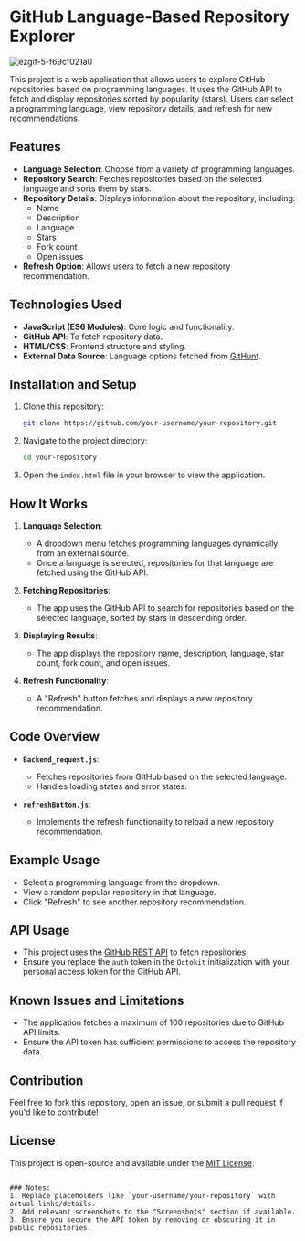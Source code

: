 

# GitHub Language-Based Repository Explorer

![ezgif-5-f69cf021a0](https://github.com/user-attachments/assets/e7480781-ed19-4034-81d7-4467dc7d3d72)


This project is a web application that allows users to explore GitHub repositories based on programming languages. It uses the GitHub API to fetch and display repositories sorted by popularity (stars). Users can select a programming language, view repository details, and refresh for new recommendations.

## Features

- **Language Selection**: Choose from a variety of programming languages.
- **Repository Search**: Fetches repositories based on the selected language and sorts them by stars.
- **Repository Details**: Displays information about the repository, including:
  - Name
  - Description
  - Language
  - Stars
  - Fork count
  - Open issues
- **Refresh Option**: Allows users to fetch a new repository recommendation.

## Technologies Used

- **JavaScript (ES6 Modules)**: Core logic and functionality.
- **GitHub API**: To fetch repository data.
- **HTML/CSS**: Frontend structure and styling.
- **External Data Source**: Language options fetched from [GitHunt](https://github.com/kamranahmedse/githunt).

## Installation and Setup

1. Clone this repository:
   ```bash
   git clone https://github.com/your-username/your-repository.git
   ```
2. Navigate to the project directory:
   ```bash
   cd your-repository
   ```
3. Open the `index.html` file in your browser to view the application.

## How It Works

1. **Language Selection**:
   - A dropdown menu fetches programming languages dynamically from an external source.
   - Once a language is selected, repositories for that language are fetched using the GitHub API.

2. **Fetching Repositories**:
   - The app uses the GitHub API to search for repositories based on the selected language, sorted by stars in descending order.

3. **Displaying Results**:
   - The app displays the repository name, description, language, star count, fork count, and open issues.

4. **Refresh Functionality**:
   - A "Refresh" button fetches and displays a new repository recommendation.

## Code Overview

- **`Backend_request.js`**:
  - Fetches repositories from GitHub based on the selected language.
  - Handles loading states and error states.

- **`refreshButton.js`**:
  - Implements the refresh functionality to reload a new repository recommendation.

## Example Usage

- Select a programming language from the dropdown.
- View a random popular repository in that language.
- Click "Refresh" to see another repository recommendation.

## API Usage

- This project uses the [GitHub REST API](https://docs.github.com/en/rest) to fetch repositories.
- Ensure you replace the `auth` token in the `Octokit` initialization with your personal access token for the GitHub API.

## Known Issues and Limitations

- The application fetches a maximum of 100 repositories due to GitHub API limits.
- Ensure the API token has sufficient permissions to access the repository data.

## Contribution

Feel free to fork this repository, open an issue, or submit a pull request if you'd like to contribute!

## License

This project is open-source and available under the [MIT License](LICENSE).



```

### Notes:
1. Replace placeholders like `your-username/your-repository` with actual links/details.
2. Add relevant screenshots to the "Screenshots" section if available.
3. Ensure you secure the API token by removing or obscuring it in public repositories.



